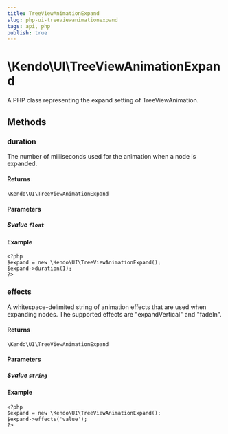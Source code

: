 ```yaml
---
title: TreeViewAnimationExpand
slug: php-ui-treeviewanimationexpand
tags: api, php
publish: true
---
```


# \Kendo\UI\TreeViewAnimationExpand

A PHP class representing the expand setting of TreeViewAnimation.


## Methods

### duration
The number of milliseconds used for the animation when a
node is expanded.

#### Returns
`\Kendo\UI\TreeViewAnimationExpand`

#### Parameters

##### $value `float`



#### Example 
    <?php
    $expand = new \Kendo\UI\TreeViewAnimationExpand();
    $expand->duration(1);
    ?>

### effects
A whitespace-delimited string of animation effects that are used when expanding nodes.
The supported effects are "expandVertical" and "fadeIn".

#### Returns
`\Kendo\UI\TreeViewAnimationExpand`

#### Parameters

##### $value `string`



#### Example 
    <?php
    $expand = new \Kendo\UI\TreeViewAnimationExpand();
    $expand->effects('value');
    ?>

 
